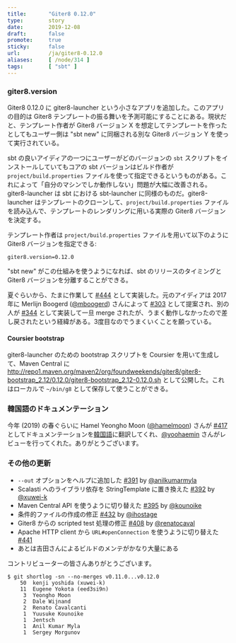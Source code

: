 ```yaml
---
title:       "Giter8 0.12.0"
type:        story
date:        2019-12-08
draft:       false
promote:     true
sticky:      false
url:         /ja/giter8-0.12.0
aliases:     [ /node/314 ]
tags:        [ "sbt" ]
---
```


### giter8.version

Giter8 0.12.0 に giter8-launcher という小さなアプリを追加した。このアプリの目的は Giter8 テンプレートの振る舞いを予測可能にすることにある。現状だと、テンプレート作者が Giter8 バージョン X を想定してテンプレートを作ったとしてもユーザー側は "sbt new" に同梱される別な Giter8 バージョン Y を使って実行されている。

sbt の良いアイディアの一つにユーザーがどのバージョンの `sbt` スクリプトをインストールしていてもコアの sbt バージョンはビルド作者が `project/build.properties` ファイルを使って指定できるというものがある。これによって「自分のマシンでしか動作しない」問題が大幅に改善される。giter8-launcher は sbt における sbt-launcher に同様のものだ。giter8-launcher はテンプレートのクローンして、`project/build.properties` ファイルを読み込んで、テンプレートのレンダリングに用いる実際の Giter8 バージョンを決定する。

テンプレート作者は `project/build.properties` ファイルを用いて以下のように Giter8 バージョンを指定できる:

```
giter8.version=0.12.0
```

<!--more-->

"sbt new" がこの仕組みを使うようになれば、sbt のリリースのタイミングと Giter8 バージョンを分離することができる。

夏ぐらいから、たまに作業して [#444][444] として実装した。元のアイディアは 2017年に Merlijn Boogerd ([@mboogerd][@mboogerd]) さんによって [#303][303] として提案され、別の人が [#344][344] として実装して一旦 merge されたが、うまく動作しなかったので差し戻されたという経緯がある。3度目なのでうまくいくことを願っている。

#### Coursier bootstrap

giter8-launcher のための bootstrap スクリプトを Coursier を用いて生成して、Maven Central に <http://repo1.maven.org/maven2/org/foundweekends/giter8/giter8-bootstrap_2.12/0.12.0/giter8-bootstrap_2.12-0.12.0.sh> として公開した。これはローカルで `~/bin/g8` として保存して使うことができる。

### 韓国語のドキュメンテーション

今年 (2019) の春ぐらいに Hamel Yeongho Moon ([@hamelmoon][@hamelmoon]) さんが [#417][417] としてドキュメンテーションを[韓国語](http://www.foundweekends.org/giter8/ko/)に翻訳してくれ、[@yoohaemin][@yoohaemin] さんがレビューを行ってくれた。ありがとうございます。

### その他の更新

- `--out` オプションをヘルプに追加した [#391][391] by [@anilkumarmyla][@anilkumarmyla]
- Scalasti へのライブラリ依存を StringTemplate に置き換えた [#392][392] by [@xuwei-k][@xuwei-k]
- Maven Central API を使うように切り替えた [#395][395] by [@kounoike][@kounoike]
- 条件的ファイルの作成の修正 [#432][432] by [@ihostage][@ihostage]
- Giter8 からの scripted test 処理の修正 [#408][408] by [@renatocaval][@renatocaval]
- Apache HTTP client から `URL#openConnection` を使うように切り替えた [#441][441]
- あとは吉田さんによるビルドのメンテがかなり大量にある

コントリビューターの皆さんありがとうございます。

```
$ git shortlog -sn --no-merges v0.11.0...v0.12.0
    50  kenji yoshida (xuwei-k)
    11  Eugene Yokota (eed3si9n)
     3  Yeongho Moon
     2  Dale Wijnand
     2  Renato Cavalcanti
     1  Yuusuke Kounoike
     1  Jentsch
     1  Anil Kumar Myla
     1  Sergey Morgunov
```

  [@anilkumarmyla]: https://github.com/anilkumarmyla
  [@xuwei-k]: https://github.com/xuwei-k
  [@kounoike]: https://github.com/kounoike
  [@hamelmoon]: https://github.com/hamelmoon
  [@yoohaemin]: https://github.com/yoohaemin
  [@ihostage]: https://github.com/ihostage
  [@renatocaval]: https://github.com/renatocaval
  [@eed3si9n]: https://github.com/eed3si9n
  [@mboogerd]: https://github.com/mboogerd
  [303]: https://github.com/foundweekends/giter8/pull/303
  [391]: https://github.com/foundweekends/giter8/pull/391
  [392]: https://github.com/foundweekends/giter8/pull/392
  [395]: https://github.com/foundweekends/giter8/pull/395
  [408]: https://github.com/foundweekends/giter8/pull/408
  [417]: https://github.com/foundweekends/giter8/pull/417
  [432]: https://github.com/foundweekends/giter8/pull/432
  [441]: https://github.com/foundweekends/giter8/pull/441
  [444]: https://github.com/foundweekends/giter8/pull/444
  [344]: https://github.com/foundweekends/giter8/pull/344
